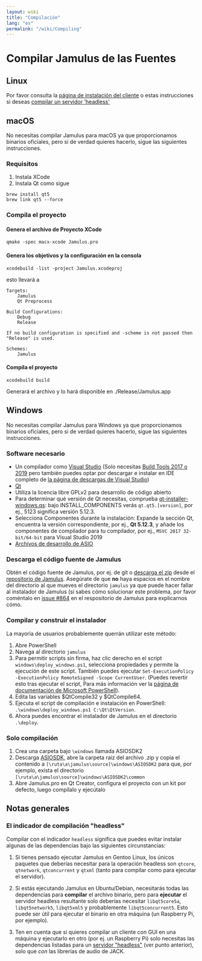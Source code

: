 ```yaml
---
layout: wiki
title: "Compilación"
lang: "es"
permalink: "/wiki/Compiling"
---
```


# Compilar Jamulus de las Fuentes

## Linux

Por favor consulta la [página de instalación del cliente](Installation-for-Linux) o estas instrucciones si deseas [compilar un servidor 'headless'](Server-Linux#ejecutar-un-servidor-headless)

## macOS
No necesitas compilar Jamulus para macOS ya que proporcionamos binarios oficiales, pero si de verdad quieres hacerlo, sigue las siguientes instrucciones.
### Requisitos

1. Instala XCode
1. Instala Qt como sigue

```shell
brew install qt5
brew link qt5 --force
```

### Compila el proyecto

#### Genera el archivo de Proyecto XCode
```shell
qmake -spec macx-xcode Jamulus.pro
```

#### Genera los objetivos y la configuración en la consola
```shell
xcodebuild -list -project Jamulus.xcodeproj
```
esto llevará a
```shell
Targets:
    Jamulus
    Qt Preprocess

Build Configurations:
    Debug
    Release

If no build configuration is specified and -scheme is not passed then "Release" is used.

Schemes:
    Jamulus
```

#### Compila el proyecto

```shell
xcodebuild build
```

Generará el archivo y lo hará disponible en ./Release/Jamulus.app


## Windows
No necesitas compilar Jamulus para Windows ya que proporcionamos binarios oficiales, pero si de verdad quieres hacerlo, sigue las siguientes instrucciones.

### Software necesario
* Un compilador como [Visual Studio](https://visualstudio.microsoft.com) (Solo necesitas [Build Tools 2017 o 2019](https://visualstudio.microsoft.com/thank-you-downloading-visual-studio/?sku=BuildTools&rel=16) pero también puedes optar por descargar e instalar en IDE completo de [la página de descargas de Visual Studio](https://visualstudio.microsoft.com/downloads/))
* [Qt](https://www.qt.io/download)
* Utiliza la licencia libre GPLv2 para desarrollo de código abierto
* Para determinar qué versión de Qt necesitas, comprueba [qt-installer-windows.qs](https://github.com/jamulussoftware/jamulus/blob/master/windows/qt-installer-windows.qs): bajo INSTALL_COMPONENTS verás `qt.qt5.[version]`, por ej., 5123 significa versión 5.12.3.
* Selecciona Componentes durante la instalación: Expande la sección Qt, encuentra la versión correspondiente, por ej., **Qt 5.12.3**, y añade los componentes de compilador para tu compilador, por ej., `MSVC 2017 32-bit/64-bit` para Visual Studio 2019
* [Archivos de desarrollo de ASIO](https://www.steinberg.net/en/company/developer.html)

### Descarga el código fuente de Jamulus
Obtén el código fuente de Jamulus, por ej. de git o [descarga el zip](https://github.com/jamulussoftware/jamulus/archive/master.zip) desde el [repositorio de Jamulus](https://github.com/jamulussoftware/jamulus). Asegúrate de que **no** haya espacios en el nombre del directorio al que mueves el directorio `jamulus` ya que puede hacer fallar al instalador de Jamulus (si sabes cómo solucionar este problema, por favor coméntalo en [issue #864](https://github.com/jamulussoftware/jamulus/issues/864) en el respositorio de Jamulus para explicarnos cómo.

### Compilar y construir el instalador

La mayoría de usuarios probablemente querrán utilizar este método:

1. Abre PowerShell
1. Navega al directorio `jamulus`
1. Para permitir scripts sin firma, haz clic derecho en el script `windows\deploy_windows.ps1`, selecciona propiedades y permite la ejecución de este script. También puedes ejecutar `Set-ExecutionPolicy -ExecutionPolicy RemoteSigned -Scope CurrentUser`. (Puedes revertir esto tras ejecutar el script, Para más información ver la [página de documentación de Microsoft PowerShell](https://docs.microsoft.com/en-us/powershell/module/microsoft.powershell.security/set-executionpolicy)).
1. Edita las variables $QtCompile32 y $QtCompile64.
1. Ejecuta el script de compilación e instalación en PowerShell: `.\windows\deploy_windows.ps1 C:\Qt\QtVersion`.
1. Ahora puedes encontrar el instalador de Jamulus en el directorio `.\deploy`.

### Solo compilación

1. Crea una carpeta bajo `\windows` llamada ASIOSDK2
1. Descarga [ASIOSDK](https://www.steinberg.net/asiosdk), abre la carpeta raiz del archivo .zip y copia el contenido a `[\ruta\a\jamulus\source]\windows\ASIOSDK2` para que, por ejemplo, exista el directorio `[\ruta\a\jamulus\source]\windows\ASIOSDK2\common`
1. Abre Jamulus.pro en Qt Creator, configura el proyecto con un kit por defecto, luego compílalo y ejecútalo


## Notas generales

### El indicador de compilación "headless"

Compilar con el indicador `headless` significa que puedes evitar instalar algunas de las dependencias bajo las siguientes circunstancias:

1. Si tienes pensado ejecutar Jamulus en Gentoo Linux, los únicos paquetes que deberías necesitar para la operación headless son `qtcore`, `qtnetwork`, `qtconcurrent` y `qtxml` (tanto para compilar como para ejecutar el servidor).

1. Si estás ejecutando Jamulus en Ubuntu/Debian, necesitarás todas las dependencias para **compilar** el archivo binario, pero para **ejecutar** el servidor headless resultante solo deberías necesitar `libqt5core5a`, `libqt5network5`, `libqt5xml5` y probablemente `libqt5concurrent5`. Esto puede ser útil para ejecutar el binario en otra máquina (un Raspberry Pi, por ejemplo).

1. Ten en cuenta que si quieres compilar un cliente con GUI en una máquina y ejecutarlo en otro (por ej. un Raspberry Pi) solo necesitas las dependencias listadas para un [servidor "headless"](Server-Linux#ejecutar-un-servidor-headless) (ver punto anterior), solo que _con_ las librerías de audio de JACK.
